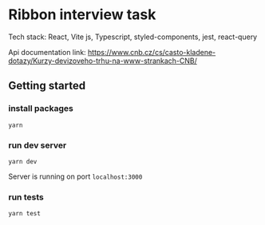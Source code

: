 # Ribbon interview task
Tech stack: React, Vite js, Typescript, styled-components, jest, react-query

Api documentation link: https://www.cnb.cz/cs/casto-kladene-dotazy/Kurzy-devizoveho-trhu-na-www-strankach-CNB/

## Getting started

### install packages
`yarn`

### run dev server
`yarn dev`

Server is running on port `localhost:3000`

### run tests
`yarn test`
